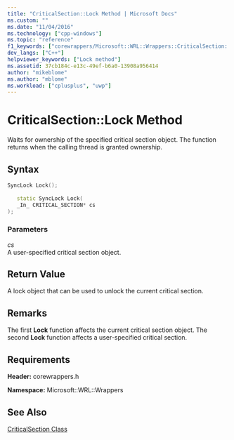```yaml
---
title: "CriticalSection::Lock Method | Microsoft Docs"
ms.custom: ""
ms.date: "11/04/2016"
ms.technology: ["cpp-windows"]
ms.topic: "reference"
f1_keywords: ["corewrappers/Microsoft::WRL::Wrappers::CriticalSection::Lock"]
dev_langs: ["C++"]
helpviewer_keywords: ["Lock method"]
ms.assetid: 37cb184c-e13c-49ef-b6a0-13908a956414
author: "mikeblome"
ms.author: "mblome"
ms.workload: ["cplusplus", "uwp"]
---
```

# CriticalSection::Lock Method
Waits for ownership of the specified critical section object. The function returns when the calling thread is granted ownership.  
  
## Syntax  
  
```cpp  
SyncLock Lock();  
  
   static SyncLock Lock(  
   _In_ CRITICAL_SECTION* cs  
);  
```  
  
### Parameters  
 *cs*  
 A user-specified critical section object.  
  
## Return Value  
 A lock object that can be used to unlock the current critical section.  
  
## Remarks  
 The first **Lock** function affects the current critical section object. The second **Lock** function affects a user-specified critical section.  
  
## Requirements  
 **Header:** corewrappers.h  
  
 **Namespace:** Microsoft::WRL::Wrappers  
  
## See Also  
 [CriticalSection Class](../windows/criticalsection-class.md)